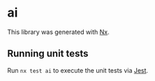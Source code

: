 # ai

This library was generated with [Nx](https://nx.dev).

## Running unit tests

Run `nx test ai` to execute the unit tests via [Jest](https://jestjs.io).
